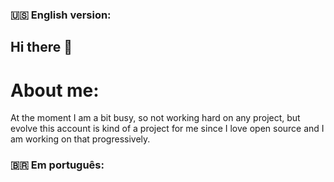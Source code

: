 ### 🇺🇸 English version:
## Hi there 👋
#  About me: 

  At the moment I am a bit busy, so not working hard on any project, but evolve this account is kind of a project for me since I love open source and I am working on that progressively.
### 🇧🇷 Em português:
<!--
**thiagolauter/thiagolauter** is a ✨ _special_ ✨ repository because its `README.md` (this file) appears on your GitHub profile.

Here are some ideas to get you started:

- 🔭 I’m currently working on ...
- 🌱 I’m currently learning ...
- 📫 How to reach me: 
- ⚡ Fun fact: ...
-->
